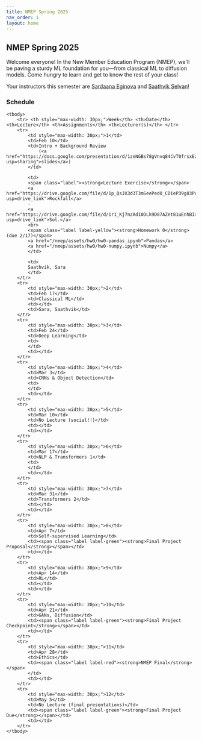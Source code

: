```yaml
---
title: NMEP Spring 2025
nav_order: 1
layout: home
---
```


## NMEP Spring 2025

Welcome everyone!
In the New Member Education Program (NMEP), we'll be paving a sturdy ML foundation for you—from classical ML to diffusion models. Come hungry to learn and get to know the rest of your class!

Your instructors this semester are [Sardaana Eginova](mailto:eginovasardaana@berkeley.edu) and [Saathvik Selvan](mailto:sselvan@berkeley.edu)!


### Schedule

<table style="table-layout: fixed;">
    <colgroup>
       <col span="1" style="width: 30px;">
       <col span="1" style="width: 60px;">
       <col span="1" style="width: calc(40% - 120px)">
       <col span="1" style="width: calc(60% - 120px)">
       <col span="1" style="width: 150px;">
    </colgroup>

    <tbody>
        <tr> <th style="max-width: 30px;">Week</th> <th>Date</th> <th>Lecture</th> <th>Assignments</th> <th>Lecturer(s)</th> </tr>
        <tr>
            <td style="max-width: 30px;">1</td>
            <td>Feb 10</td>
            <td>Intro + Background Review
                (<a href="https://docs.google.com/presentation/d/1zeNGBs78gVnvq84CvT0frsxEzig48B6P9VeMewC6ijE/edit?usp=sharing">slides</a>)
            </td>
            
            <td>
            <span class="label"><strong>Lecture Exercise</strong></span>
            <a href="https://drive.google.com/file/d/1p_QsJX3d3T3mSeePed0_CDieP39g83Pc/view?usp=drive_link">Rockfall</a>
            -
            <a href="https://drive.google.com/file/d/1r1_Kj7nzAd10DLk9D87AZet81uEnhBIa/view?usp=drive_link">Sol.</a>
            <br>
            <span class="label label-yellow"><strong>Homework 0</strong> (due 2/17)</span>
            <a href="/nmep/assets/hw0/hw0-pandas.ipynb">Pandas</a>
            <a href="/nmep/assets/hw0/hw0-numpy.ipynb">Numpy</a>
            </td>

            <td>
            Saathvik, Sara
            </td>
        </tr>
        <tr>
            <td style="max-width: 30px;">2</td>
            <td>Feb 17</td>
            <td>Classical ML</td>
            <td></td>
            <td>Sara, Saathvik</td>
        </tr>
        <tr>
            <td style="max-width: 30px;">3</td>
            <td>Feb 24</td>
            <td>Deep Learning</td>
            <td>
            </td>
            <td></td>
        </tr>
        <tr>
            <td style="max-width: 30px;">4</td>
            <td>Mar 3</td>
            <td>CNNs & Object Detection</td>
            <td>
            </td>
            <td></td>
        </tr>
        <tr>
            <td style="max-width: 30px;">5</td>
            <td>Mar 10</td>
            <td>No Lecture (social!!)</td>
            <td></td>
            <td></td>
        </tr>
        <tr>
            <td style="max-width: 30px;">6</td>
            <td>Mar 17</td>
            <td>NLP & Transformers 1</td>
            <td>
            </td>
            <td></td>
        </tr>
        <tr>
            <td style="max-width: 30px;">7</td>
            <td>Mar 31</td>
            <td>Transformers 2</td>
            <td></td>
            <td></td>
        </tr>
        <tr>
            <td style="max-width: 30px;">8</td>
            <td>Apr 7</td>
            <td>Self-supervised Learning</td>
            <td><span class="label label-green"><strong>Final Project Proposal</strong></span></td>
            <td></td>
        </tr>
        <tr>
            <td style="max-width: 30px;">9</td>
            <td>Apr 14</td>
            <td>RL</td>
            <td></td>
            <td></td>
        </tr>
        <tr>
            <td style="max-width: 30px;">10</td>
            <td>Apr 21</td>
            <td>GANs, Diffusion</td>
            <td><span class="label label-green"><strong>Final Project Checkpoint</strong></span></td>
            <td></td>
        </tr>
        <tr>
            <td style="max-width: 30px;">11</td>
            <td>Apr 28</td>
            <td>Ethics</td>
            <td><span class="label label-red"><strong>NMEP Final</strong></span>
            </td>
            <td></td>
        </tr>
        <tr>
            <td style="max-width: 30px;">12</td>
            <td>May 5</td>
            <td>No Lecture (final presentations)</td>
            <td><span class="label label-green"><strong>Final Project Due</strong></span></td>
            <td></td>
        </tr>
    </tbody>
</table>


[Just the Docs]: https://just-the-docs.github.io/just-the-docs/
[GitHub Pages]: https://docs.github.com/en/pages
[README]: https://github.com/just-the-docs/just-the-docs-template/blob/main/README.md
[Jekyll]: https://jekyllrb.com
[GitHub Pages / Actions workflow]: https://github.blog/changelog/2022-07-27-github-pages-custom-github-actions-workflows-beta/
[use this template]: https://github.com/just-the-docs/just-the-docs-template/generate
